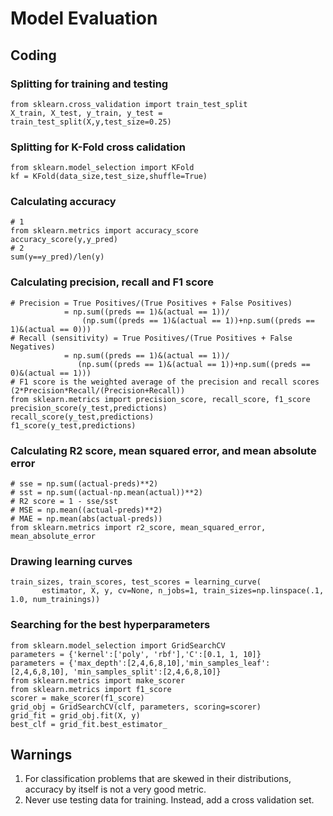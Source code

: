 # Model Evaluation
## Coding
### Splitting for training and testing
    from sklearn.cross_validation import train_test_split
    X_train, X_test, y_train, y_test = train_test_split(X,y,test_size=0.25)
### Splitting for K-Fold cross calidation
    from sklearn.model_selection import KFold
    kf = KFold(data_size,test_size,shuffle=True)
### Calculating accuracy 
    # 1
    from sklearn.metrics import accuracy_score
    accuracy_score(y,y_pred)
    # 2
    sum(y==y_pred)/len(y)
### Calculating precision, recall and F1 score
    # Precision = True Positives/(True Positives + False Positives)
                = np.sum((preds == 1)&(actual == 1))/
                    (np.sum((preds == 1)&(actual == 1))+np.sum((preds == 1)&(actual == 0)))
    # Recall (sensitivity) = True Positives/(True Positives + False Negatives)
                = np.sum((preds == 1)&(actual == 1))/
                   (np.sum((preds == 1)&(actual == 1))+np.sum((preds == 0)&(actual == 1)))
    # F1 score is the weighted average of the precision and recall scores (2*Precision*Recall/(Precision+Recall))
    from sklearn.metrics import precision_score, recall_score, f1_score
    precision_score(y_test,predictions)
    recall_score(y_test,predictions)
    f1_score(y_test,predictions)
### Calculating R2 score, mean squared error, and mean absolute error
    # sse = np.sum((actual-preds)**2)
    # sst = np.sum((actual-np.mean(actual))**2)
    # R2 score = 1 - sse/sst
    # MSE = np.mean((actual-preds)**2)
    # MAE = np.mean(abs(actual-preds))
    from sklearn.metrics import r2_score, mean_squared_error, mean_absolute_error
### Drawing learning curves 
    train_sizes, train_scores, test_scores = learning_curve(
           estimator, X, y, cv=None, n_jobs=1, train_sizes=np.linspace(.1, 1.0, num_trainings))
### Searching for the best hyperparameters 
    from sklearn.model_selection import GridSearchCV
    parameters = {'kernel':['poly', 'rbf'],'C':[0.1, 1, 10]}
    parameters = {'max_depth':[2,4,6,8,10],'min_samples_leaf':[2,4,6,8,10], 'min_samples_split':[2,4,6,8,10]}
    from sklearn.metrics import make_scorer
    from sklearn.metrics import f1_score
    scorer = make_scorer(f1_score)
    grid_obj = GridSearchCV(clf, parameters, scoring=scorer)
    grid_fit = grid_obj.fit(X, y)
    best_clf = grid_fit.best_estimator_

## Warnings
1. For classification problems that are skewed in their distributions, accuracy by itself is not a very good metric.
2. Never use testing data for training. Instead, add a cross validation set. 
